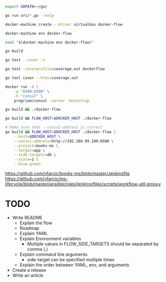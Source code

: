 ```bash
export GOPATH=~/go/

go run src/*.go --help

docker-machine create --driver virtualbox docker-flow

docker-machine env docker-flow

eval "$(docker-machine env docker-flow)"

go build

go test --cover -v

go test -coverprofile=coverage.out dockerflow

go tool cover --html=coverage.out

docker run -d \
    -p "8500:8500" \
    -h "consul" \
    progrium/consul -server -bootstrap

go build && ./docker-flow

go build && FLOW_HOST=$DOCKER_HOST ./docker-flow

# Make sure that --consul-address is correct
go build && FLOW_HOST=$DOCKER_HOST ./docker-flow \
    --host=$DOCKER_HOST \
    --consul-address=http://192.168.99.100:8500 \
    --project=books-ms \
    --target=app \
    --side-targets=db \
    --scale=1 \
    --blue-green
```

https://github.com/vfarcic/books-ms/blob/master/Jenkinsfile
https://github.com/vfarcic/ms-lifecycle/blob/master/ansible/roles/jenkins/files/scripts/workflow-util.groovy

TODO
====

* Write README
  * Explain the flow
  * Roadmap
  * Explain YAML
  * Explain Environment variables
    * Multiple values in FLOW_SIDE_TARGETS should be separated by comma (,)
  * Explain command line arguments
    * side-target can be specified multiple times
  * Explain the order between YAML, env, and arguments
* Create a release
* Write an article
